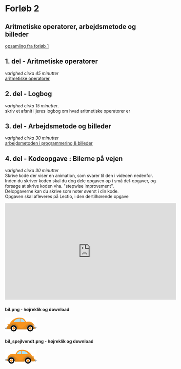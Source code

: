 # Forløb 2
## Aritmetiske operatorer, arbejdsmetode og billeder

[opsamling fra forløb 1](../forlob1_intro/forlob1_opsamling.md) 


## 1. del - Aritmetiske operatorer
*varighed cirka 45 minutter*  
[aritmetiske operatorer](aritmetiske_operatorer.md)


## 2. del - Logbog
*varighed cirka 15 minutter*.  
skriv et afsnit i jeres logbog om hvad aritmetiske operatorer er


## 3. del - Arbejdsmetode og billeder
*varighed cirka 30 minutter*  
[arbejdsmetoden i programmering & billeder](arbejdsmetode_og_billeder.md)


## 4. del - Kodeopgave : Bilerne på vejen ##
*varighed cirka 30 minutter*  
Skrive kode der viser en animation, som svarer til den i videoen nedenfor.  
Inden du skriver koden skal du dog dele opgaven op i små del-opgaver, og forsøge at skrive koden vha. "stepwise improvement".  
Delopgaverne kan du skrive som noter øverst i din kode.  
Opgaven skal afleveres på Lectio, i den dertilhørende opgave

<iframe width="560" height="315" src="https://www.youtube.com/embed/klF1Ciz9fv4" title="YouTube video player" frameborder="0" allow="accelerometer; autoplay; clipboard-write; encrypted-media; gyroscope; picture-in-picture" allowfullscreen></iframe>

#### bil.png - højreklik og download
![bil.png](biler_billeder/bil.png)

#### bil_spejlvendt.png - højreklik og download
![bil_spejlvendt.png](biler_billeder/bil_spejlvendt.png)
